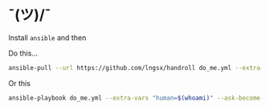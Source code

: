 # ¯\(ツ)/¯

Install `ansible` and then 

Do this...

```bash
ansible-pull --url https://github.com/lngsx/handroll do_me.yml --extra-vars "human=$(whoami)" --ask-become-pass --verbose
```

Or this

```bash
ansible-playbook do_me.yml --extra-vars "human=$(whoami)" --ask-become-pass --verbose
```
